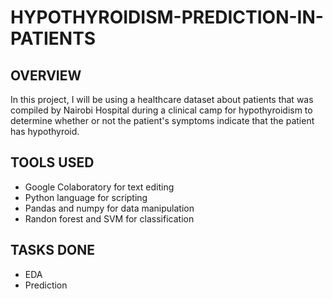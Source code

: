 # HYPOTHYROIDISM-PREDICTION-IN-PATIENTS

## OVERVIEW
In this project, I will be using a healthcare dataset about patients that was compiled by Nairobi Hospital during a clinical camp for hypothyroidism to determine whether or not the patient's symptoms indicate that the patient has hypothyroid. 

## TOOLS USED
- Google Colaboratory for text editing
- Python language for scripting
- Pandas and numpy for data manipulation
- Randon forest and SVM for classification

## TASKS DONE
- EDA
- Prediction
